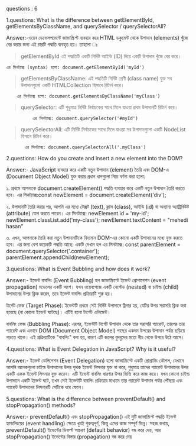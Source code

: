 questions : 6

1.questions:
What is the difference between getElementById, getElementsByClassName, and querySelector / querySelectorAll?

Answer:-ওয়েব ডেভেলপমেন্টে জাভাস্ক্রিপ্ট ব্যবহার করে HTML ডকুমেন্ট থেকে উপাদান (elements) খুঁজে বের করার জন্য এই চারটি পদ্ধতি ব্যবহৃত হয়। তাহলো ঃ

> getElementById এই পদ্ধতিটি একটি নির্দিষ্ট আইডি (ID) দিয়ে একটি উপাদান খুঁজে বের করে।

    এর সিনট্যাক্স (syntax) হলো: document.getElementById('myId')

> getElementsByClassName: এই পদ্ধতিটি নির্দিষ্ট শ্রেণী (class name) যুক্ত সব উপাদানগুলো একটি HTMLCollection হিসাবে রিটার্ন করে।

        এর সিনট্যাক্স হলো: document.getElementsByClassName('myClass')

> querySelector: এটি শুধুমাত্র নির্দিষ্ট নির্বাচকের সাথে মিলে যাওয়া প্রথম উপাদানটি রিটার্ন করে।

              এর সিনট্যাক্স: document.querySelector('#myId')

> querySelectorAll: এটি নির্দিষ্ট নির্বাচকের সাথে মিলে যাওয়া সব উপাদানগুলো একটি NodeList হিসাবে রিটার্ন করে।

           এর সিনট্যাক্স: document.querySelectorAll('.myClass')

2.questions:
How do you create and insert a new element into the DOM?

Answer:- JavaScript ব্যবহার করে একটি নতুন উপাদান (element) তৈরি এবং DOM-এ (Document Object Model) যুক্ত করার প্রধান ধাপগুলো নিচে বর্ণনা করা হলো:

১. প্রথমে আপনাকে document.createElement() পদ্ধতি ব্যবহার করে একটি নতুন উপাদান তৈরি করতে হবে।
এর সিনট্যাক্স:const newElement = document.createElement('div');

২. উপাদানটি তৈরি করার পর, আপনি এর মধ্যে টেক্সট (text), ক্লাস (class), আইডি (id) বা অন্যান্য অ্যাট্রিবিউট (attribute) যোগ করতে পারেন।
এর সিনট্যাক্স: newElement.id = 'my-id';
newElement.classList.add('my-class');
newElement.textContent = "mehedi hasan"

৩. এখন, আপনাকে তৈরি করা নতুন উপাদানটিকে বিদ্যমান DOM-এর কোনো একটি উপাদানের মধ্যে যুক্ত করতে হবে। এর জন্য বেশ কয়েকটি পদ্ধতি আছে: একটি দেখান হল
এর সিনট্যাক্স: const parentElement = document.querySelector('.container');
parentElement.appendChild(newElement);

3.questions:
What is Event Bubbling and how does it work?

Answer:- ইভেন্ট বাবলিং (Event Bubbling) হল জাভাস্ক্রিপ্টে ইভেন্ট প্রোপাগেশন (event propagation) মডেলের একটি অংশ। যখন ওয়েবপেজে একটি নেস্টেড (nested) বা চাইল্ড (child) উপাদানের উপর ক্লিক করেন, তবে ইভেন্ট বাবলিং প্রক্রিয়াটি শুরু হয়।

টার্গেট ফেজ (Target Phase): ইভেন্টটি প্রথমে সেই নির্দিষ্ট উপাদানে ট্রিগার হয়, যেটির উপর সরাসরি ক্লিক করা হয়েছে (বা কোনো ইভেন্ট ঘটেছে)। এটিই হলো টার্গেট এলিমেন্ট।

বাবলিং ফেজ (Bubbling Phase): এরপর, ইভেন্টটি টার্গেট উপাদান থেকে তার সরাসরি প্যারেন্ট, তারপর তার প্যারেন্ট এবং এভাবে DOM (Document Object Model) গাছের একদম উপরের উপাদান পর্যন্ত ছড়িয়ে পড়তে থাকে। এই প্রক্রিয়াটিকে "বাবলিং" বলা হয়, কারণ এটি জলের বুদবুদের মতো নীচ থেকে উপরে উঠে আসে।

4.questions:
What is Event Delegation in JavaScript? Why is it useful?

Answer:- ইভেন্ট ডেলিগেশন (Event Delegation) হলো জাভাস্ক্রিপ্টে একটি প্রোগ্রামিং কৌশল, যেখানে আপনি অনেকগুলো চাইল্ড উপাদানের উপর পৃথক ইভেন্ট লিসনার
যুক্ত না করে, শুধুমাত্র তাদের প্যারেন্ট উপাদানের উপর একটি একক ইভেন্ট লিসনার যুক্ত করেন। এটি ইভেন্ট বাবলিং ধারণার উপর ভিত্তি করে কাজ করে। যখন কোনো চাইল্ড উপাদানে একটি ইভেন্ট ঘটে, তখন সেই ইভেন্টটি বাবলিং প্রক্রিয়ার মাধ্যমে তার প্যারেন্ট উপাদান পর্যন্ত পৌঁছায় এবং প্যারেন্ট উপাদানের লিসনারটি সেটিকে ধরে ফেলে।

5.questions:
What is the difference between preventDefault() and stopPropagation() methods?

Answer:- preventDefault() এবং stopPropagation() এই দুটি জাভাস্ক্রিপ্ট পদ্ধতি ইভেন্ট হ্যান্ডলিংয়ের (event handling) ক্ষেত্রে খুবই গুরুত্বপূর্ণ, কিন্তু এদের কাজ সম্পূর্ণ ভিন্ন। সহজ কথায়, preventDefault() ইভেন্টের ডিফল্ট আচরণ (default behavior) বন্ধ করে দেয়, আর stopPropagation() ইভেন্টের বিস্তার (propagation) বন্ধ করে দেয়
